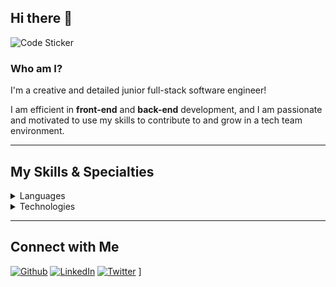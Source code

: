 ## Hi there 👋

![Code Sticker](https://media.giphy.com/media/QTfX9Ejfra3ZmNxh6B/giphy.gif)


### Who am I?

I'm a creative and detailed junior full-stack software engineer!

I am efficient in **front-end** and **back-end** development, and I am passionate and motivated to use my skills to contribute to and grow in a tech team environment.

---

## My Skills & Specialties

<details>
<summary>Languages</summary>

- [x] HTML5
- [x] CSS3
- [x] JavaScript
- [x] React
- [x] Python
- [x] Django

</details>

<details>
<summary>Technologies</summary>

- [x] MVC Frameworks
- [x] AWS
- [x] PostgreSQL
- [x] SQL
- [x] Git
- [x] Heroku    
- [x] RESTful APIs 

</details>

***

## Connect with Me

[![Github](https://img.shields.io/badge/-Github-181717?style=for-the-badge&logo=Github&logoColor=white)](https://github.com/alissatroiano)
[![LinkedIn](https://img.shields.io/badge/-LinkedIn-0077B5?style=for-the-badge&logo=LinkedIn&logoColor=white)](https://www.linkedin.com/in/alissatroiano/)
[![Twitter](https://img.shields.io/badge/-Twitter-1DA1F2?style=for-the-badge&logo=Twitter&logoColor=white)](https://twitter.com/alissamtroiano)
]
